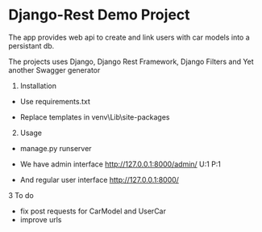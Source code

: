 # Django-Rest Demo Project

The app provides web api to create and link users with car models into a persistant db. 

The projects uses Django, Django Rest Framework, Django Filters and Yet another Swagger generator


1. Installation

- Use requirements.txt

- Replace templates in venv\Lib\site-packages


2. Usage

- manage.py runserver

- We have admin interface
http://127.0.0.1:8000/admin/
U:1 P:1

- And regular user interface
http://127.0.0.1:8000/


3 To do

- fix post requests for CarModel and UserCar
- improve urls
